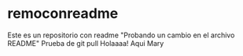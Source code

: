 # remoconreadme
Este es un repositorio con readme
"Probando un cambio en el archivo README"
Prueba de git pull
Holaaaa! Aqui Mary